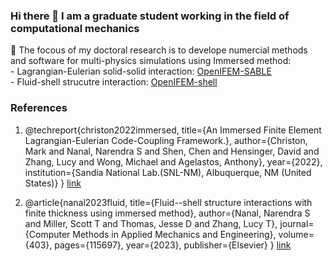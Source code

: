 ### Hi there 👋 I am a graduate student working in the field of computational mechanics
🔭 The focous of my doctoral research is to develope numercial methods and software for multi-physics simulations using Immersed method:\
    - Lagrangian-Eulerian solid-solid interaction: [OpenIFEM-SABLE](https://github.com/nsnanal/OpenIFEM/tree/OpenIFEM-Sable)\
    - Fluid-shell strucutre interaction: [OpenIFEM-shell](https://github.com/nsnanal/OpenIFEM/tree/shell-FSI)
    
### References
1. @techreport{christon2022immersed,
   title={An Immersed Finite Element Lagrangian-Eulerian Code-Coupling Framework.},
   author={Christon, Mark and Nanal, Narendra S and Shen, Chen and Hensinger, David and Zhang, Lucy and Wong, Michael and Agelastos, Anthony},
   year={2022},
   institution={Sandia National Lab.(SNL-NM), Albuquerque, NM (United States)}
   }
   [link](https://www.osti.gov/biblio/1888360)
   
2. @article{nanal2023fluid,
   title={Fluid--shell structure interactions with finite thickness using immersed method},
   author={Nanal, Narendra S and Miller, Scott T and Thomas, Jesse D and Zhang, Lucy T},
   journal={Computer Methods in Applied Mechanics and Engineering},
   volume={403},
   pages={115697},
   year={2023},
   publisher={Elsevier}
   }
   [link](https://www.sciencedirect.com/science/article/pii/S0045782522006521?casa_token=oP9RkDgorfEAAAAA:EqgysszcwdJLs3ZEoEdpl1whQKzI6OdgCBrBwnufrtjrXrVPoRnB4SfPnw7wkMM6yOASlwqY)

<!--
**nsnanal/nsnanal** is a ✨ _special_ ✨ repository because its `README.md` (this file) appears on your GitHub profile.

Here are some ideas to get you started:

- 🔭 I’m currently working on ...
- 🌱 I’m currently learning ...
- 👯 I’m looking to collaborate on ...
- 🤔 I’m looking for help with ...
- 💬 Ask me about ...
- 📫 How to reach me: ...
- 😄 Pronouns: ...
- ⚡ Fun fact: ...
-->
